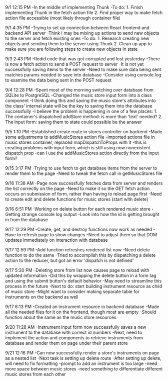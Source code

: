 9/1 12:15 PM
  -In the middle of implementing Thunk
  -To do:
    1. Finish implementing Thunk in the fetch action file
    2. Find proper way to make fetch action file accessible (most likely through container file)

9/1 4:35 PM
  -Trying to set up connection between React frontend and backend API server
  -Think I may be mixing up actions to send new objects to the server and fetch existing ones
  -To do:
    1. Research creating new objects and sending them to the server using Thunk
    2. Clean up app to make sure you are following steps to create new objects in state

9/3 2:43 PM
  -Redid code that was got corrupted and lost yesterday
  -There is now a fetch action to send a POST request to server
  -It is not yet successfully saving items to the server
  -Need to make sure data being sent matches params needed to save into database
  -Consider using console.log to examine the data being sent in the POST request

9/4 12:28 PM
  -Spent most of the morning switching over database from SQLite to PostgreSQL
  -Changed the music store input form into a class component
  -I think doing this and saving the music store's attributes into the class' internal state will be the key to saving them into the database successfully
  -I believe the problem is happening in one of a few places:
    1. The container's dispatched addStore method: is more than 'text' needed?
    2. The input form: saving them to state could possible be the answer

9/5 1:10 PM
  -Established create route in stores controller on backend
  -Made some adjustments to addMusicStores action file
  -imported actions file in music stores container, replaced mapDispatchToProps with it
  -this is creating problems with input form, which is still using now nonexistent dispatch prop
  -can I use the addMusicStores action directly from the input form?

9/15 3:17 PM
  -Trying to use fetch to get database items from the server to render them to the page
  -Need to tweak the fetch call in getMusicStores file

9/16 11:38 AM
  -Page now successfully fetches data from server and renders the list correctly on the page
  -Need to make it so the GET fetch action occurs on submission of form, rather than having to reload page first
  -Need to create edit and delete functions for music stores (start with delete)

9/16 6:51 PM
  -Working on delete button for each rendered music store
  -Getting strange console log output
  -Look into how the id is getting brought in from the database

9/17 12:29 PM
  -Create, get, and destroy functions now work as needed
  -Have to refresh page to show changes
  -Need to adjust them so that DOM updates immediately on interaction with database

9/17 12:59 PM
  -Add function refreshes rendered list now
  -Need delete function to do the same
  -Tried to accomplish this by dispatching a delete action to the reducer, but got an error 'dispatch is not defined'

9/17 5:30 PM
  -Deleting store from list now causes page to reload with updated information
  -Did this by wrapping the delete button in a form tag and using the submit button's default behavior
  -May need to streamline this process in the future
  -Next to do: start building instrument resource as child of music store
  -Might want to consider making separate table for instruments on the backend as well

9/17 6:13 PM
  -Created an instrument resource in backend database
  -Made all the needed files for it on the frontend, though most are empty
  -Should function about the same as the music store resources

9/20 11:28 AM
  -Instrument input form now successfully saves a new instrument to the database with correct id numbers
  -Next, need to implement the action and components to retrieve instruments from database and render them on page under their parent store

9/21 12:16 PM
  -Can now successfully render a store's instruments on page as a nested list
  -Next task is setting up delete route
  -After setting up delete, will need to fix formatting
    -prompt to add an instrument is too large
    -need more space between music stores
    -need something to differentiate different music stores from each other